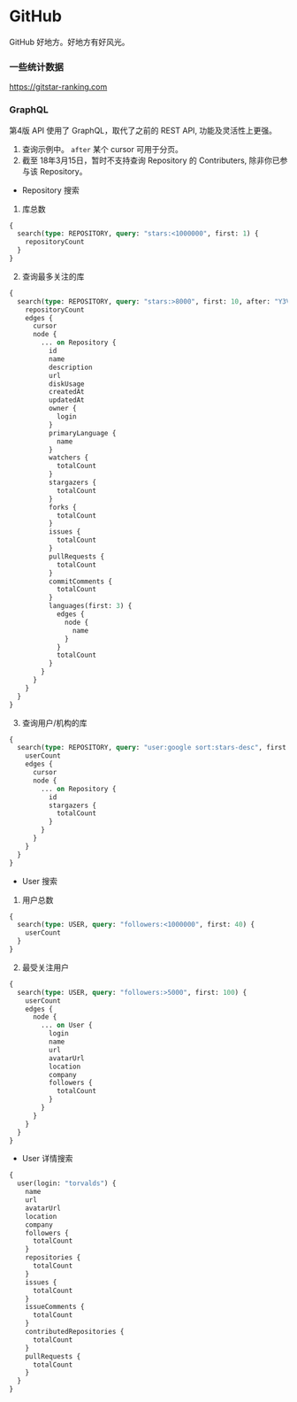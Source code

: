# GitHub
GitHub 好地方。好地方有好风光。

### 一些统计数据
https://gitstar-ranking.com


### GraphQL
第4版 API 使用了 GraphQL，取代了之前的 REST API, 功能及灵活性上更强。

1. 查询示例中。 `after` 某个 cursor 可用于分页。
2. 截至 18年3月15日，暂时不支持查询 Repository 的 Contributers, 除非你已参与该 Repository。

- Repository 搜索
1. 库总数
```graphql
{
  search(type: REPOSITORY, query: "stars:<1000000", first: 1) {
    repositoryCount
  }
}
```

2. 查询最多关注的库
```graphql
{
  search(type: REPOSITORY, query: "stars:>8000", first: 10, after: "Y3Vyc29yOjQ=") {
    repositoryCount
    edges {
      cursor
      node {
        ... on Repository {
          id
          name
          description
          url
          diskUsage
          createdAt
          updatedAt
          owner {
            login
          }
          primaryLanguage {
            name
          }
          watchers {
            totalCount
          }
          stargazers {
            totalCount
          }
          forks {
            totalCount
          }
          issues {
            totalCount
          }
          pullRequests {
            totalCount
          }
          commitComments {
            totalCount
          }
          languages(first: 3) {
            edges {
              node {
                name
              }
            }
            totalCount
          }
        }
      }
    }
  }
}
```


3. 查询用户/机构的库
```graphql
{
  search(type: REPOSITORY, query: "user:google sort:stars-desc", first: 100) {
    userCount
    edges {
      cursor
      node {
        ... on Repository {
          id
          stargazers {
            totalCount
          }
        }
      }
    }
  }
}
```

- User 搜索

1. 用户总数
```graphql
{
  search(type: USER, query: "followers:<1000000", first: 40) {
    userCount
  }
}
```

2. 最受关注用户
```graphql
{
  search(type: USER, query: "followers:>5000", first: 100) {
    userCount
    edges {
      node {
        ... on User {
          login
          name
          url
          avatarUrl
          location
          company
          followers {
            totalCount
          }
        }
      }
    }
  }
}
```

- User 详情搜索

```graphql
{
  user(login: "torvalds") {
    name
    url
    avatarUrl
    location
    company
    followers {
      totalCount
    }
    repositories {
      totalCount
    }
    issues {
      totalCount
    }
    issueComments {
      totalCount
    }
    contributedRepositories {
      totalCount
    }
    pullRequests {
      totalCount
    }
  }
}
```
